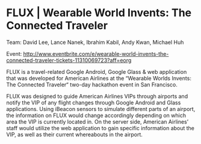 FLUX | Wearable World Invents: The Connected Traveler
==================

Team: David Lee, Lance Nanek, Ibrahim Kabil, Andy Kwan, Michael Huh

Event: http://www.eventbrite.com/e/wearable-world-invents-the-connected-traveler-tickets-11310069723?aff=eorg

FLUX is a travel-related Google Android, Google Glass & web application that was developed for American Airlines at the “Wearable Worlds Invents: The Connected Traveler“ two-day hackathon event in San Francisco. 

FLUX was designed to guide American Airlines VIPs through airports and notify the VIP of any flight changes through Google Android and Glass applications. Using iBeacon sensors to simulate different parts of an airport, the information on FLUX would change accordingly depending on which area the VIP is currently located in. On the server side, American Airlines’ staff would utilize the web application to gain specific information about the VIP, as well as their current whereabouts in the airport. 
